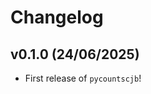 # Changelog

<!--next-version-placeholder-->

## v0.1.0 (24/06/2025)

- First release of `pycountscjb`!
